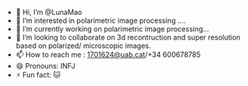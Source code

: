 - 👋 Hi, I’m @LunaMao
- 👀 I’m interested in polarimetric image processing ....
- 🌱 I’m currently working on polarimetric image processing...
- 💞️ I’m looking to collaborate on 3d recontruction and super resolution based on polarized/ microscopic images.
- 📫 How to reach me : 1701624@uab.cat/+34 600678785
- 😄 Pronouns: INFJ 
- ⚡ Fun fact: 🐱

<!---
LunaMao/LunaMao is a ✨ special ✨ repository because its `README.md` (this file) appears on your GitHub profile.
You can click the Preview link to take a look at your changes.
--->
